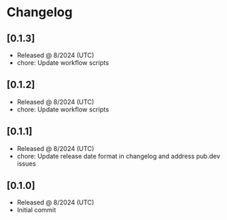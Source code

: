 # Changelog

## [0.1.3]

- Released @ 8/2024 (UTC)
- chore: Update workflow scripts

## [0.1.2]

- Released @ 8/2024 (UTC)
- chore: Update workflow scripts

## [0.1.1]

- Released @ 8/2024 (UTC)
- chore: Update release date format in changelog and address pub.dev issues

## [0.1.0]

- Released @ 8/2024 (UTC)
- Initial commit
